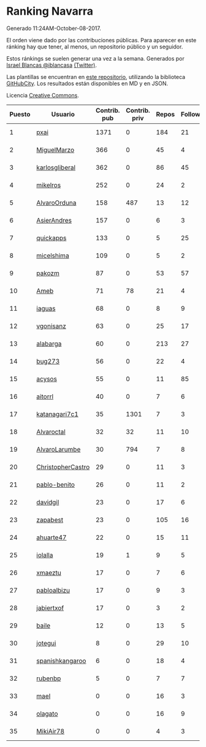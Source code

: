 # Ranking Navarra

Generado 11:24AM-October-08-2017.

El orden viene dado por las contribuciones públicas. Para aparecer en este ránking hay que tener, al menos, un repositorio público y un seguidor.

Estos ránkings se suelen generar una vez a la semana. Generados por [Israel Blancas @iblancasa](https://github.com/iblancasa/) [(Twitter)](https://twitter.com/iblancasa).

Las plantillas se encuentran en [este repositorio](https://github.com/iblancasa/GH-Spanish-Ranking), utilizando la biblioteca [GitHubCity](https://github.com/iblancasa/GitHubCity). Los resultados están disponibles en MD y en JSON.

Licencia [Creative Commons](https://creativecommons.org/licenses/by/4.0/).

| Puesto   |  Usuario  | Contrib. pub | Contrib. priv |Repos| Followers | Desde |  Avatar  |
|----------|-----------|--------------|---------------|-----|-----------|-------|----------|
|1|[pxai](https://github.com/pxai)|1371|0|184|21|2011-12-02|![pxai](https://avatars3.githubusercontent.com/u/1235511)|
|2|[MiguelMarzo](https://github.com/MiguelMarzo)|366|0|45|4|2016-09-15|![MiguelMarzo](https://avatars2.githubusercontent.com/u/22213563)|
|3|[karlosgliberal](https://github.com/karlosgliberal)|362|0|86|45|2010-02-10|![karlosgliberal](https://avatars3.githubusercontent.com/u/200922)|
|4|[mikelros](https://github.com/mikelros)|252|0|24|2|2016-09-15|![mikelros](https://avatars2.githubusercontent.com/u/22213811)|
|5|[AlvaroOrduna](https://github.com/AlvaroOrduna)|158|487|13|12|2013-04-26|![AlvaroOrduna](https://avatars3.githubusercontent.com/u/4264243)|
|6|[AsierAndres](https://github.com/AsierAndres)|157|0|6|3|2016-09-23|![AsierAndres](https://avatars2.githubusercontent.com/u/22394419)|
|7|[quickapps](https://github.com/quickapps)|133|0|5|25|2011-10-15|![quickapps](https://avatars3.githubusercontent.com/u/1129842)|
|8|[micelshima](https://github.com/micelshima)|109|0|5|2|2014-12-15|![micelshima](https://avatars0.githubusercontent.com/u/10197970)|
|9|[pakozm](https://github.com/pakozm)|87|0|53|57|2012-10-26|![pakozm](https://avatars1.githubusercontent.com/u/2655921)|
|10|[Ameb](https://github.com/Ameb)|71|78|21|4|2010-09-03|![Ameb](https://avatars1.githubusercontent.com/u/386567)|
|11|[iaguas](https://github.com/iaguas)|68|0|8|9|2013-04-25|![iaguas](https://avatars3.githubusercontent.com/u/4259550)|
|12|[vgonisanz](https://github.com/vgonisanz)|63|0|25|17|2012-05-03|![vgonisanz](https://avatars0.githubusercontent.com/u/1701387)|
|13|[alabarga](https://github.com/alabarga)|60|0|213|27|2009-12-11|![alabarga](https://avatars0.githubusercontent.com/u/166339)|
|14|[bug273](https://github.com/bug273)|56|0|22|4|2010-08-20|![bug273](https://avatars3.githubusercontent.com/u/370630)|
|15|[acysos](https://github.com/acysos)|55|0|11|85|2012-04-18|![acysos](https://avatars0.githubusercontent.com/u/1657112)|
|16|[aitorrl](https://github.com/aitorrl)|40|0|7|6|2010-08-19|![aitorrl](https://avatars1.githubusercontent.com/u/369424)|
|17|[katanagari7c1](https://github.com/katanagari7c1)|35|1301|7|3|2011-05-03|![katanagari7c1](https://avatars2.githubusercontent.com/u/765232)|
|18|[Alvaroctal](https://github.com/Alvaroctal)|32|32|11|10|2013-05-29|![Alvaroctal](https://avatars3.githubusercontent.com/u/4562922)|
|19|[AlvaroLarumbe](https://github.com/AlvaroLarumbe)|30|794|7|8|2013-04-25|![AlvaroLarumbe](https://avatars2.githubusercontent.com/u/4255881)|
|20|[ChristopherCastro](https://github.com/ChristopherCastro)|29|0|11|3|2011-04-25|![ChristopherCastro](https://avatars3.githubusercontent.com/u/749463)|
|21|[pablo-benito](https://github.com/pablo-benito)|26|0|11|2|2015-05-07|![pablo-benito](https://avatars3.githubusercontent.com/u/12297597)|
|22|[davidgil](https://github.com/davidgil)|23|0|17|6|2012-03-04|![davidgil](https://avatars1.githubusercontent.com/u/1498740)|
|23|[zapabest](https://github.com/zapabest)|23|0|105|16|2012-01-08|![zapabest](https://avatars3.githubusercontent.com/u/1312256)|
|24|[ahuarte47](https://github.com/ahuarte47)|22|0|15|11|2013-09-30|![ahuarte47](https://avatars0.githubusercontent.com/u/5576272)|
|25|[iolalla](https://github.com/iolalla)|19|1|9|5|2010-06-17|![iolalla](https://avatars1.githubusercontent.com/u/308066)|
|26|[xmaeztu](https://github.com/xmaeztu)|17|0|7|6|2011-04-01|![xmaeztu](https://avatars3.githubusercontent.com/u/703490)|
|27|[pabloalbizu](https://github.com/pabloalbizu)|17|0|9|3|2013-01-09|![pabloalbizu](https://avatars3.githubusercontent.com/u/3223601)|
|28|[jabiertxof](https://github.com/jabiertxof)|17|0|3|2|2013-04-30|![jabiertxof](https://avatars0.githubusercontent.com/u/4304876)|
|29|[baile](https://github.com/baile)|12|0|13|5|2013-07-01|![baile](https://avatars0.githubusercontent.com/u/4908845)|
|30|[jotegui](https://github.com/jotegui)|8|0|29|10|2011-02-28|![jotegui](https://avatars0.githubusercontent.com/u/642210)|
|31|[spanishkangaroo](https://github.com/spanishkangaroo)|6|0|18|4|2009-10-29|![spanishkangaroo](https://avatars1.githubusercontent.com/u/146285)|
|32|[rubenbp](https://github.com/rubenbp)|5|0|7|7|2011-01-18|![rubenbp](https://avatars3.githubusercontent.com/u/570775)|
|33|[mael](https://github.com/mael)|0|0|16|3|2010-02-10|![mael](https://avatars2.githubusercontent.com/u/200936)|
|34|[olagato](https://github.com/olagato)|0|0|16|9|2009-11-05|![olagato](https://avatars3.githubusercontent.com/u/149179)|
|35|[MikiAir78](https://github.com/MikiAir78)|0|0|4|3|2013-11-07|![MikiAir78](https://avatars2.githubusercontent.com/u/5882570)|
